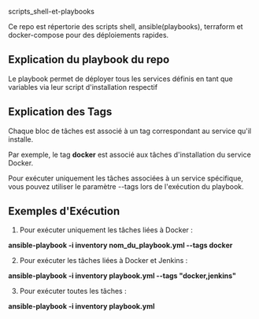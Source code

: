 scripts_shell-et-playbooks

Ce repo est répertorie des scripts shell, ansible(playbooks), terraform et docker-compose pour des déploiements rapides.

## Explication du playbook du repo

Le playbook permet de déployer tous les services définis en tant que variables via leur script d'installation respectif

## Explication des Tags

Chaque bloc de tâches est associé à un tag correspondant au service qu'il installe.

Par exemple, le tag **docker** est associé aux tâches d'installation du service Docker.

Pour exécuter uniquement les tâches associées à un service spécifique, vous pouvez utiliser le paramètre --tags lors de l'exécution du playbook.

## Exemples d'Exécution

1. Pour exécuter uniquement les tâches liées à Docker :

**ansible-playbook -i inventory nom_du_playbook.yml --tags docker**

2. Pour exécuter les tâches liées à Docker et Jenkins :

**ansible-playbook -i inventory playbook.yml --tags "docker,jenkins"**

3. Pour exécuter toutes les tâches :

**ansible-playbook -i inventory playbook.yml**
